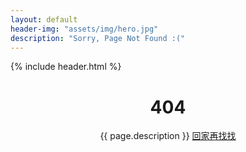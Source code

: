 ```yaml
---
layout: default
header-img: "assets/img/hero.jpg"
description: "Sorry, Page Not Found :("
---
```

{% include header.html %}
<header class="g-banner np-banner {{ site.postPatterns | prepend: 'post-pattern-' }}" data-theme="{{ site.theme-color }}">
    <div class="post-wrapper">
       <h1>404</h1>
        <span class="subheading">{{ page.description }}</span>
        <a href="/" class="btn">回家再找找</a>
    </div>
</header>


